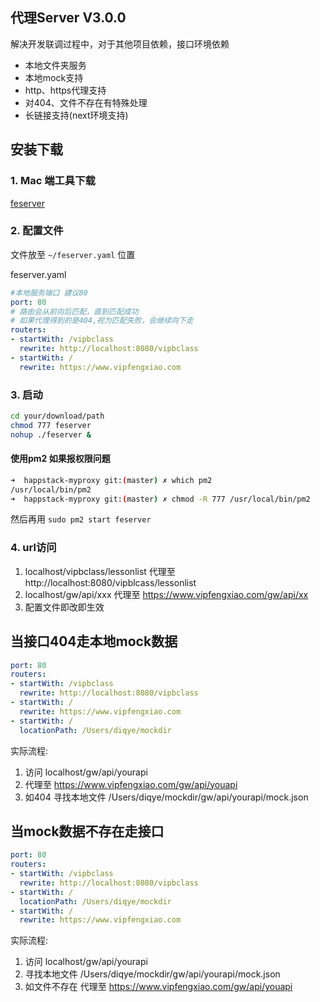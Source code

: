 ## 代理Server V3.0.0
解决开发联调过程中，对于其他项目依赖，接口环境依赖

- 本地文件夹服务
- 本地mock支持
- http、https代理支持
- 对404、文件不存在有特殊处理
- 长链接支持(next环境支持)

## 安装下载
### 1. Mac 端工具下载
[feserver](./feserver)

### 2. 配置文件
文件放至 `~/feserver.yaml` 位置


feserver.yaml
```yaml
#本地服务端口 建议80
port: 80
# 路由会从前向后匹配，直到匹配成功
# 如果代理得到的是404,视为匹配失败，会继续向下走
routers:
- startWith: /vipbclass
  rewrite: http://localhost:8080/vipbclass
- startWith: /
  rewrite: https://www.vipfengxiao.com
```
### 3. 启动
```bash
cd your/download/path
chmod 777 feserver
nohup ./feserver &
```

#### 使用pm2 如果报权限问题
```bash
➜  happstack-myproxy git:(master) ✗ which pm2
/usr/local/bin/pm2
➜  happstack-myproxy git:(master) ✗ chmod -R 777 /usr/local/bin/pm2
```
然后再用 `sudo pm2 start feserver`

### 4. url访问
1. localhost/vipbclass/lessonlist 代理至 http://localhost:8080/vipblcass/lessonlist
2. localhost/gw/api/xxx 代理至 https://www.vipfengxiao.com/gw/api/xx
3. 配置文件即改即生效

## 当接口404走本地mock数据
```yaml
port: 80
routers:
- startWith: /vipbclass
  rewrite: http://localhost:8080/vipbclass
- startWith: /
  rewrite: https://www.vipfengxiao.com
- startWith: /
  locationPath: /Users/diqye/mockdir
```
实际流程:

1. 访问 localhost/gw/api/yourapi
2. 代理至 https://www.vipfengxiao.com/gw/api/youapi
3. 如404 寻找本地文件 /Users/diqye/mockdir/gw/api/yourapi/mock.json

## 当mock数据不存在走接口

```yaml
port: 80
routers:
- startWith: /vipbclass
  rewrite: http://localhost:8080/vipbclass
- startWith: /
  locationPath: /Users/diqye/mockdir
- startWith: /
  rewrite: https://www.vipfengxiao.com
```
实际流程:

1. 访问 localhost/gw/api/yourapi
2. 寻找本地文件 /Users/diqye/mockdir/gw/api/yourapi/mock.json
2. 如文件不存在 代理至 https://www.vipfengxiao.com/gw/api/youapi



